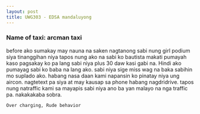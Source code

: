 ```yaml
---
layout: post
title: UWG303 - EDSA mandaluyong
---
```


### Name of taxi: arcman taxi

before ako sumakay may nauna na saken nagtanong sabi nung girl podium siya tinanggihan niya tapos nung ako na sabi ko bautista makati pumayah kaso pagsakay ko pa lang sabi niya plus 30 daw kasi gabi na. Hindi ako pumayag sabi ko baba na lang ako. sabi niya sige miss wag na baka sabihin mo suplado ako. habang nasa daan kami napansin ko pinatay niya ung aircon. nagtetext pa siya at may kausap sa phone habang nagdridrive. tapos nung natraffic kami sa mayapis sabi niya ano ba yan malayo na nga traffic pa. nakakakaba sobra. 

```Over charging, Rude behavior```
